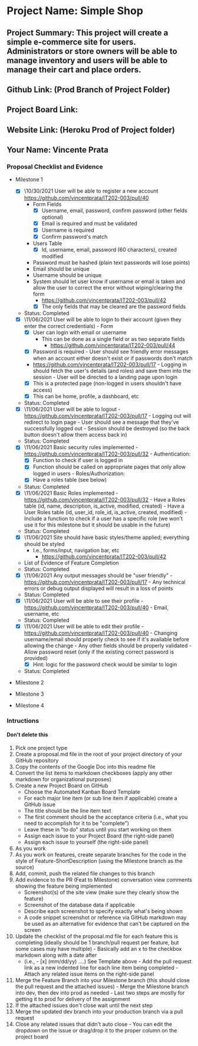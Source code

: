 # Project Name: Simple Shop
## Project Summary: This project will create a simple e-commerce site for users. Administrators or store owners will be able to manage inventory and users will be able to manage their cart and place orders.
## Github Link: (Prod Branch of Project Folder)
## Project Board Link: 
## Website Link: (Heroku Prod of Project folder)
## Your Name: Vincente Prata

<!--
### Line item / Feature template (use this for each bullet point)
#### Don't delete this

- [ ] \(mm/dd/yyyy of completion) Feature Title (from the proposal bullet point, if it's a sub-point indent it properly)
  -  List of Evidence of Feature Completion
    - Status: Pending (Completed, Partially working, Incomplete, Pending)
    - Direct Link: (Direct link to the file or files in heroku prod for quick testing (even if it's a protected page))
    - Pull Requests
      - PR link #1 (repeat as necessary)
    - Screenshots
      - Screenshot #1 (paste the image so it uploads to github) (repeat as necessary)
        - Screenshot #1 description explaining what you're trying to show
### End Line item / Feature Template
--> 
### Proposal Checklist and Evidence

- Milestone 1
    - [X] \10/30/2021 User will be able to register a new account
      https://github.com/vincentprata/IT202-003/pull/40
      - Form Fields
        - [X] Username, email, password, confirm password (other fields optional)
        - [X] Email is required and must be validated
        - [X] Username is required
        - [X] Confirm password's match
      - Users Table
        - [X] Id, username, email, password (60 characters), created modified
      - Password must be hashed (plain text passwords will lose points)
      - Email should be unique
      - Username should be unique
      - System should let user know if username or email is taken and allow the user to correct the error without wiping/clearing the form
        - https://github.com/vincentprata/IT202-003/pull/42
        - [X] The only fields that may be cleared are the password fields
    - Status: Completed
    

     - [X] \11/06/2021 User will be able to login to their account (given they enter the correct credentials)
      - Form
        - [X] User can login with email or username
          - This can be done as a single field or as two separate fields
            - https://github.com/vincentprata/IT202-003/pull/44
        - [X] Password is required
      - User should see friendly error messages when an account either doesn't exist or if passwords don't match
        - https://github.com/vincentprata/IT202-003/pull/17
      - Logging in should fetch the user's details (and roles) and save them into the session
      - User will be directed to a landing page upon login
        - [X] This is a protected page (non-logged in users shouldn't have access)
        - [X] This can be home, profile, a dashboard, etc

    - Status: Completed

     - [X] \11/06/2021 User will be able to logout
      - https://github.com/vincentprata/IT202-003/pull/17
      - Logging out will redirect to login page
      - User should see a message that they've successfully logged out
      - Session should be destroyed (so the back button doesn't allow them access back in)
    - Status: Completed


     - [X] \11/06/2021 Basic security rules implemented
      - https://github.com/vincentprata/IT202-003/pull/32
      - Authentication:
        - [X] Function to check if user is logged in
        - [X] Function should be called on appropriate pages that only allow logged in users
      - Roles/Authorization:
        - [X] Have a roles table (see below)
    - Status: Completed


     - [X] \11/06/2021 Basic Roles implemented
      - https://github.com/vincentprata/IT202-003/pull/32
      - Have a Roles table (id, name, description, is_active, modified, created)
      - Have a User Roles table (id, user_id, role_id, is_active, created, modified)
      - Include a function to check if a user has a specific role (we won't use it for this milestone but it should be usable in the future)
    - Status: Completed


    - [X] \11/06/2021 Site should have basic styles/theme applied; everything should be styled
      - I.e., forms/input, navigation bar, etc
        - https://github.com/vincentprata/IT202-003/pull/42
  -  List of Evidence of Feature Completion
    - Status: Completed
    

     - [X] \11/06/2021 Any output messages should be "user friendly"
      - https://github.com/vincentprata/IT202-003/pull/17
      - Any technical errors or debug output displayed will result in a loss of points
    - Status: Completed

     - [X] \11/06/2021 User will be able to see their profile
      - https://github.com/vincentprata/IT202-003/pull/40
      - Email, username, etc
    - Status: Completed

     - [X] \11/06/2021 User will be able to edit their profile
      - https://github.com/vincentprata/IT202-003/pull/40
      - Changing username/email should properly check to see if it's available before allowing the change
      - Any other fields should be properly validated
      - Allow password reset (only if the existing correct password is provided)
        - [X] Hint: logic for the password check would be similar to login
    - Status: Completed                  


- Milestone 2
- Milestone 3
- Milestone 4
### Intructions
#### Don't delete this
1. Pick one project type
2. Create a proposal.md file in the root of your project directory of your GitHub repository
3. Copy the contents of the Google Doc into this readme file
4. Convert the list items to markdown checkboxes (apply any other markdown for organizational purposes)
5. Create a new Project Board on GitHub
   - Choose the Automated Kanban Board Template
   - For each major line item (or sub line item if applicable) create a GitHub issue
   - The title should be the line item text
   - The first comment should be the acceptance criteria (i.e., what you need to accomplish for it to be "complete")
   - Leave these in "to do" status until you start working on them
   - Assign each issue to your Project Board (the right-side panel)
   - Assign each issue to yourself (the right-side panel)
6. As you work
  1. As you work on features, create separate branches for the code in the style of Feature-ShortDescription (using the Milestone branch as the source)
  2. Add, commit, push the related file changes to this branch
  3. Add evidence to the PR (Feat to Milestone) conversation view comments showing the feature being implemented
     - Screenshot(s) of the site view (make sure they clearly show the feature)
     - Screenshot of the database data if applicable
     - Describe each screenshot to specify exactly what's being shown
     - A code snippet screenshot or reference via GitHub markdown may be used as an alternative for evidence that can't be captured on the screen
  4. Update the checklist of the proposal.md file for each feature this is completing (ideally should be 1 branch/pull request per feature, but some cases may have multiple)
    - Basically add an x to the checkbox markdown along with a date after
      - (i.e.,   - [x] (mm/dd/yy) ....) See Template above
    - Add the pull request link as a new indented line for each line item being completed
    - Attach any related issue items on the right-side panel
  5. Merge the Feature Branch into your Milestone branch (this should close the pull request and the attached issues)
    - Merge the Milestone branch into dev, then dev into prod as needed
    - Last two steps are mostly for getting it to prod for delivery of the assignment 
  7. If the attached issues don't close wait until the next step
  8. Merge the updated dev branch into your production branch via a pull request
  9. Close any related issues that didn't auto close
    - You can edit the dropdown on the issue or drag/drop it to the proper column on the project board